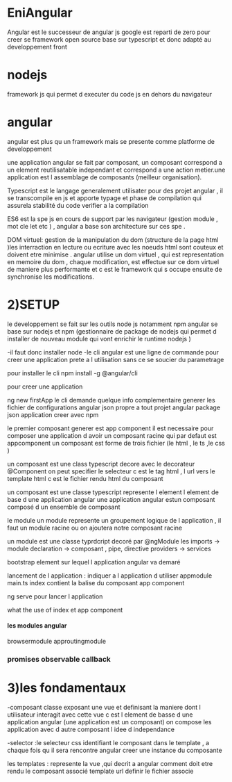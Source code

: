 # EniAngular

Angular est le successeur de angular js
google est reparti de zero pour creer se framework open source base sur typescript
et donc adapté au developpement front 


# nodejs
framework js qui permet d executer du code js en dehors du navigateur

# angular
angular est plus qu un framework mais se presente comme platforme de developpement

une application angular se fait par composant, un composant correspond a un element reutilisatable independant et correspond a une action metier.une application est l assemblage de composants (meilleur organisation).

Typescript est le langage generalement utilisater pour des projet angular , il se transcompile en js 
et apporte typage et phase de compilation qui assurela stabilité du code verifier a la compilation

ES6 est la spe js en cours de support par les navigateur (gestion module , mot cle let etc ) , angular 
a base son architecture sur ces spe .

DOM virtuel:
gestion de la manipulation du dom (structure de la page html )les interraction en lecture ou ecriture avec
les noeuds html sont couteux et doivent etre minimise .
angular utilise un dom virtuel , qui est representation en memoire du dom , chaque modification, est effectue sur ce dom virtuel de maniere plus performante et c est le framework qui s occupe ensuite de synchronise les modifications.




# 2)SETUP

le developpement se fait sur les outils node js notamment npm
angular se base sur nodejs et npm (gestionnaire de package de nodejs qui permet d installer de nouveau module qui vont enrichir le runtime nodejs )

-il faut donc installer node 
-le cli angular est une ligne de commande pour creer une application prete a l utilisation sans ce se soucier du parametrage 

pour installer le cli
npm install -g @angular/cli

pour creer une application

ng new firstApp
le cli demande quelque info complementaire 
generer les fichier de configurations
angular json propre a tout projet angular
package json application creer avec npm


le premier composant generer est app component
il est necessaire pour composer une application d avoir un composant racine qui par defaut est appcomponent
un composant est forme de trois fichier (le html , le ts ,le css )

un composant est une class typescript decore avec le decorateur @Component
on peut specifier le selecteur c est le tag html , l url vers le template html c est le fichier rendu html du composant

un composant est une classe typescript represente l element  l element de base d une application angular 
une application angular estun composant composé d un ensemble de composant


le module
un module represente un groupement logique de l application , il faut un module racine ou on ajoutera notre composant racine

un module est une classe typrdcript decoré par @ngModule
les imports -> module
declaration -> composant , pipe, directive
providers -> services

bootstrap element sur lequel l application angular va demaré

lancement de l application : indiquer a l application d utiliser appmodule main.ts
index contient la balise du composant app component

ng serve pour lancer l application

what the use of index et app component


#### les modules angular ######
browsermodule 
approutingmodule

### promises observable callback


# 3)les fondamentaux

-composant
classe exposant une vue et definisant la maniere dont l utilisateur interagit avec cette vue 
c est l element de basse d une application angular (une application est un composant)
on compose les application avec d autre composant l idee d independance
  
-selector :le selecteur css identifiant le composant dans le template , a chaque fois qu il sera
rencontre angular creer une instance du composante

les templates : represente la vue ,qui decrit a angular comment doit etre rendu le composant associé 
template url definir le fichier associe